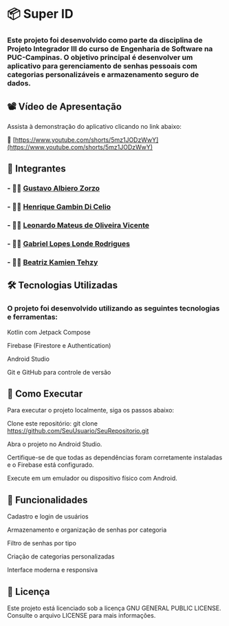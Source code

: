 
# 📦 Super ID
### Este projeto foi desenvolvido como parte da disciplina de Projeto Integrador III do curso de Engenharia de Software na PUC-Campinas. O objetivo principal é desenvolver um aplicativo para gerenciamento de senhas pessoais com categorias personalizáveis e armazenamento seguro de dados.


## 📽️ Vídeo de Apresentação

Assista à demonstração do aplicativo clicando no link abaixo:

🔗 [https://www.youtube.com/shorts/5mz1JODzWwY](https://www.youtube.com/shorts/5mz1JODzWwY)


## 👥 Integrantes

### - 👨‍💻 [**Gustavo Albiero Zorzo**](https://github.com/gustavo-zorzo)
  
### - 👨‍💻 [**Henrique Gambin Di Celio**](https://github.com/HenriqueGambin)
  
### - 👨‍💻 [**Leonardo Mateus de Oliveira Vicente**](https://github.com/leozinv)

### - 👨‍💻 [**Gabriel Lopes Londe Rodrigues**](https://github.com/Lopesloro)
  
### - 👩‍💻 [**Beatriz Kamien Tehzy**](https://github.com/Beaktz)

  
## 🛠 Tecnologias Utilizadas
### O projeto foi desenvolvido utilizando as seguintes tecnologias e ferramentas:

Kotlin com Jetpack Compose

Firebase (Firestore e Authentication)

Android Studio

Git e GitHub para controle de versão

## 🚀 Como Executar
Para executar o projeto localmente, siga os passos abaixo:

Clone este repositório:
git clone https://github.com/SeuUsuario/SeuRepositorio.git

Abra o projeto no Android Studio.

Certifique-se de que todas as dependências foram corretamente instaladas e o Firebase está configurado.

Execute em um emulador ou dispositivo físico com Android.


## 📌 Funcionalidades
Cadastro e login de usuários

Armazenamento e organização de senhas por categoria

Filtro de senhas por tipo

Criação de categorias personalizadas

Interface moderna e responsiva





## 📄 Licença
Este projeto está licenciado sob a licença GNU GENERAL PUBLIC LICENSE. Consulte o arquivo LICENSE para mais informações.
